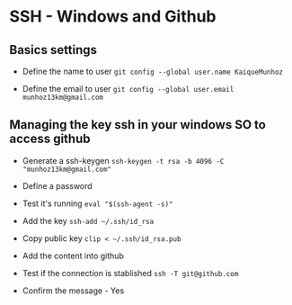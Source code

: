 # SSH - Windows and Github



## Basics settings

* Define the name to user
`git config --global user.name KaiqueMunhoz`

* Define the email to user
`git config --global user.email munhoz13km@gmail.com`

## Managing the key ssh in your windows SO to access github

* Generate a ssh-keygen
`ssh-keygen -t rsa -b 4096 -C "munhoz13km@gmail.com"`

* Define a password

* Test it's running
`eval "$(ssh-agent -s)"`

* Add the key
`ssh-add ~/.ssh/id_rsa`

* Copy public key
`clip < ~/.ssh/id_rsa.pub`

* Add the content into github

* Test if the connection is stablished
`ssh -T git@github.com`

* Confirm the message - Yes
